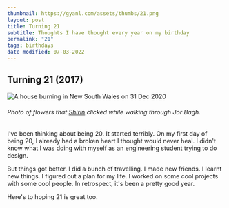 ```yaml
---
thumbnail: https://gyanl.com/assets/thumbs/21.png
layout: post
title: Turning 21
subtitle: Thoughts I have thought every year on my birthday
permalink: "21"
tags: birthdays
date modified: 07-03-2022
---
```


## Turning 21 (2017)

![A house burning in New South Wales on 31 Dec 2020](https://gyanl.com/assets/flower-shop.jpeg)
###### Photo of flowers that [Shirin](https://www.instagram.com/lonefoxdancing/) clicked while walking through Jor Bagh.

I've been thinking about being 20. It started terribly. On my first day of being 20, I already had a broken heart I thought would never heal. I didn't know what I was doing with myself as an engineering student trying to do design.

But things got better. I did a bunch of travelling. I made new friends. I learnt new things. I figured out a plan for my life. I worked on some cool projects with some cool people. In retrospect, it's been a pretty good year.

Here's to hoping 21 is great too.
